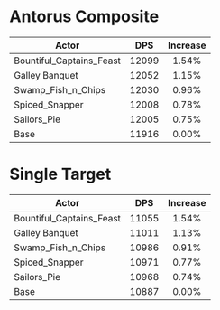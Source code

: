 # Antorus Composite
| Actor | DPS | Increase |
|---|:---:|:---:|
|Bountiful_Captains_Feast|12099|1.54%|
|Galley Banquet|12052|1.15%|
|Swamp_Fish_n_Chips|12030|0.96%|
|Spiced_Snapper|12008|0.78%|
|Sailors_Pie|12005|0.75%|
|Base|11916|0.00%|

# Single Target
| Actor | DPS | Increase |
|---|:---:|:---:|
|Bountiful_Captains_Feast|11055|1.54%|
|Galley Banquet|11011|1.13%|
|Swamp_Fish_n_Chips|10986|0.91%|
|Spiced_Snapper|10971|0.77%|
|Sailors_Pie|10968|0.74%|
|Base|10887|0.00%|
